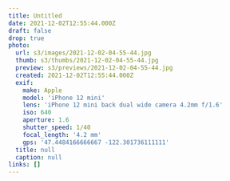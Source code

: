 ```yaml
---
title: Untitled
date: 2021-12-02T12:55:44.000Z
draft: false
drop: true
photo:
  url: s3/images/2021-12-02-04-55-44.jpg
  thumb: s3/thumbs/2021-12-02-04-55-44.jpg
  preview: s3/previews/2021-12-02-04-55-44.jpg
  created: 2021-12-02T12:55:44.000Z
  exif:
    make: Apple
    model: 'iPhone 12 mini'
    lens: 'iPhone 12 mini back dual wide camera 4.2mm f/1.6'
    iso: 640
    aperture: 1.6
    shutter_speed: 1/40
    focal_length: '4.2 mm'
    gps: '47.4484166666667 -122.301736111111'
  title: null
  caption: null
links: []
---
```

